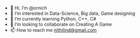 - 👋 Hi, I’m @ornich
- 👀 I’m interested in Data-Science, Big data, Game designing
- 🌱 I’m currently learning Python, C++, C#
- 💞️ I’m looking to collaborate on Creating A Game
- 📫 How to reach me nithilind@gmail.com

<!---
ornich/ornich is a ✨ special ✨ repository because its `README.md` (this file) appears on your GitHub profile.
You can click the Preview link to take a look at your changes.
--->
